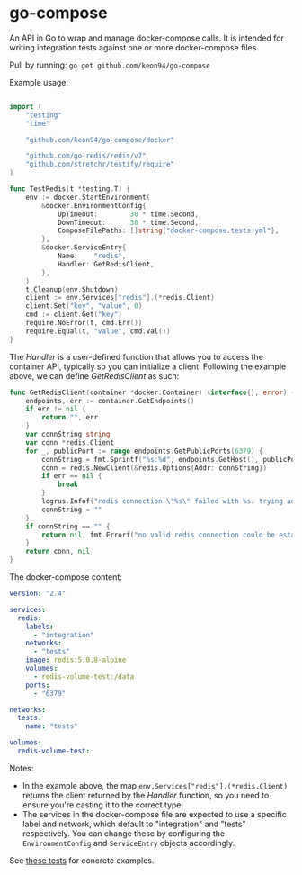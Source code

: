 # go-compose
An API in Go to wrap and manage docker-compose calls. It is intended for
writing integration tests against one or more docker-compose files.

Pull by running:
```go get github.com/keon94/go-compose```

Example usage:
```go

import (
	"testing"
	"time"

	"github.com/keon94/go-compose/docker"

	"github.com/go-redis/redis/v7"
	"github.com/stretchr/testify/require"
)

func TestRedis(t *testing.T) {
	env := docker.StartEnvironment(
		&docker.EnvironmentConfig{
			UpTimeout:        30 * time.Second,
			DownTimeout:      30 * time.Second,
			ComposeFilePaths: []string{"docker-compose.tests.yml"},
		},
		&docker.ServiceEntry{
			Name:    "redis",
			Handler: GetRedisClient,
		},
	)
	t.Cleanup(env.Shutdown)
	client := env.Services["redis"].(*redis.Client)
	client.Set("key", "value", 0)
	cmd := client.Get("key")
	require.NoError(t, cmd.Err())
	require.Equal(t, "value", cmd.Val())
}
```

The *Handler* is a user-defined function that allows you to access the container API, typically so you can initialize a client. Following the example above, we can define *GetRedisClient* as such:

```go
func GetRedisClient(container *docker.Container) (interface{}, error) {
	endpoints, err := container.GetEndpoints()
	if err != nil {
		return "", err
	}
	var connString string
	var conn *redis.Client
	for _, publicPort := range endpoints.GetPublicPorts(6379) {
		connString = fmt.Sprintf("%s:%d", endpoints.GetHost(), publicPort)
		conn = redis.NewClient(&redis.Options{Addr: connString})
		if err == nil {
			break
		}
		logrus.Infof("redis connection \"%s\" failed with %s. trying another if available.", connString, err.Error())
		connString = ""
	}
	if connString == "" {
		return nil, fmt.Errorf("no valid redis connection could be established")
	}
	return conn, nil
}
```

The docker-compose content:
```yaml
version: "2.4"

services:
  redis:
    labels:
      - "integration"
    networks:
      - "tests"
    image: redis:5.0.8-alpine
    volumes:
      - redis-volume-test:/data
    ports:
      - "6379"

networks:
  tests:
    name: "tests"

volumes:
  redis-volume-test:
```

Notes:
* In the example above, the map ```env.Services["redis"].(*redis.Client)``` returns the client returned by the *Handler* function, so you need to ensure you're casting it to the correct type.
* The services in the docker-compose file are expected to use a specific label and network, which default to "integration" and "tests" respectively. You can change these by configuring the ```EnvironmentConfig``` and ```ServiceEntry``` objects accordingly.

See [these tests](test/) for concrete examples.
